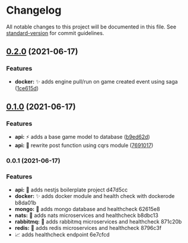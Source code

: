 # Changelog

All notable changes to this project will be documented in this file. See [standard-version](https://github.com/conventional-changelog/standard-version) for commit guidelines.

## [0.2.0](https://github.com/crissilvaeng/chess-arena/compare/v0.1.0...v0.2.0) (2021-06-17)


### Features

* **docker:** ✨ adds engine pull/run on game created event using saga ([1ce615d](https://github.com/crissilvaeng/chess-arena/commit/1ce615d6b4d9d7fc378ff1c3ae9819cfff7df1d9))

## [0.1.0](https://github.com/crissilvaeng/chess-arena/compare/v0.0.1...v0.1.0) (2021-06-17)


### Features

* **api:** :zap: adds a base game model to database ([b9ed62d](https://github.com/crissilvaeng/chess-arena/commit/b9ed62d426562d0b838e69eed402f73830b410e7))
* **api:** 🎨 rewrite post function using cqrs module ([7691017](https://github.com/crissilvaeng/chess-arena/commit/769101784379fbf4fef00aa01e70a8144cf590c0))

### 0.0.1 (2021-06-17)


### Features

* **api:** :construction: adds nestjs boilerplate project d47d5cc
* **docker:** ✨ adds docker module and health check with dockerode b8da01b
* **mongo:** 🚧 adds mongo database and healthcheck 62615e8
* **nats:** 🚧 adds nats microservices and healthcheck b8dbc13
* **rabbitmq:** 🚧 adds rabbitmq microservices and healthcheck 871c20b
* **redis:** 🚧 adds redis microservices and healthcheck 8796c3f
* 📈 adds healthcheck endpoint 6e7cfcd
